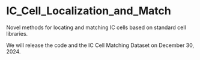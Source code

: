 # IC_Cell_Localization_and_Match
Novel methods for locating and matching IC cells based on standard cell libraries. 

We will release the code and the IC Cell Matching Dataset on December 30, 2024.
